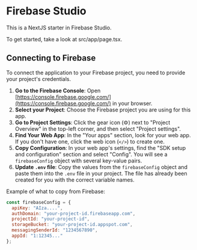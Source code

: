 # Firebase Studio

This is a NextJS starter in Firebase Studio.

To get started, take a look at src/app/page.tsx.

## Connecting to Firebase

To connect the application to your Firebase project, you need to provide your project's credentials.

1.  **Go to the Firebase Console**: Open [https://console.firebase.google.com/](https://console.firebase.google.com/) in your browser.
2.  **Select your Project**: Choose the Firebase project you are using for this app.
3.  **Go to Project Settings**: Click the gear icon (⚙️) next to "Project Overview" in the top-left corner, and then select "Project settings".
4.  **Find Your Web App**: In the "Your apps" section, look for your web app. If you don't have one, click the web icon (`</>`) to create one.
5.  **Copy Configuration**: In your web app's settings, find the "SDK setup and configuration" section and select "Config". You will see a `firebaseConfig` object with several key-value pairs.
6.  **Update `.env` file**: Copy the values from the `firebaseConfig` object and paste them into the `.env` file in your project. The file has already been created for you with the correct variable names.

Example of what to copy from Firebase:
```javascript
const firebaseConfig = {
  apiKey: "AIza....",
  authDomain: "your-project-id.firebaseapp.com",
  projectId: "your-project-id",
  storageBucket: "your-project-id.appspot.com",
  messagingSenderId: "1234567890",
  appId: "1:12345..."
};
```
